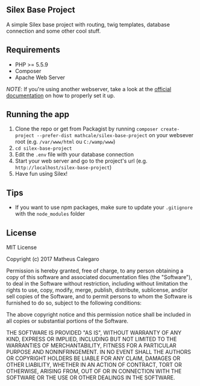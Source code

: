 Silex Base Project
------------------

A simple Silex base project with routing, twig templates, database connection and some other cool stuff.

## Requirements

* PHP >= 5.5.9
* Composer
* Apache Web Server

*NOTE*: If you're using another webserver, take a look at the [official documentation](http://silex.sensiolabs.org/doc/2.0/web_servers.html) on how to properly set it up.

## Running the app

1. Clone the repo or get from Packagist by running `composer create-project --prefer-dist mathcale/silex-base-project` on your websever root (e.g. `/var/www/html` ou `C:/wamp/www`)
2. `cd silex-base-project`
3. Edit the `.env` file with your database connection
4. Start your web server and go to the project's url (e.g. `http://localhost/silex-base-project`)
5. Have fun using Silex!

## Tips
* If you want to use npm packages, make sure to update your `.gitignore` with the `node_modules` folder

## License

MIT License

Copyright (c) 2017 Matheus Calegaro

Permission is hereby granted, free of charge, to any person obtaining a copy
of this software and associated documentation files (the "Software"), to deal
in the Software without restriction, including without limitation the rights
to use, copy, modify, merge, publish, distribute, sublicense, and/or sell
copies of the Software, and to permit persons to whom the Software is
furnished to do so, subject to the following conditions:

The above copyright notice and this permission notice shall be included in all
copies or substantial portions of the Software.

THE SOFTWARE IS PROVIDED "AS IS", WITHOUT WARRANTY OF ANY KIND, EXPRESS OR
IMPLIED, INCLUDING BUT NOT LIMITED TO THE WARRANTIES OF MERCHANTABILITY,
FITNESS FOR A PARTICULAR PURPOSE AND NONINFRINGEMENT. IN NO EVENT SHALL THE
AUTHORS OR COPYRIGHT HOLDERS BE LIABLE FOR ANY CLAIM, DAMAGES OR OTHER
LIABILITY, WHETHER IN AN ACTION OF CONTRACT, TORT OR OTHERWISE, ARISING FROM,
OUT OF OR IN CONNECTION WITH THE SOFTWARE OR THE USE OR OTHER DEALINGS IN THE
SOFTWARE.